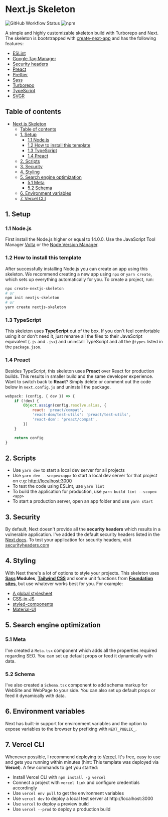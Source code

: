# Next.js Skeleton

![GitHub Workflow Status](https://img.shields.io/github/workflow/status/SirRedDAB/nextjs-skeleton/nextjs-skeleton) ![npm](https://img.shields.io/npm/v/create-nextjs-skeleton)

A simple and highly customizable skeleton build with Turborepo and Next. The skeleton is bootstrapped with [create-next-app](https://nextjs.org/docs/api-reference/create-next-app)
and has the following features:

- [ESLint](https://eslint.org/)
- [Google Tag Manager](https://tagmanager.google.com/#/homeeslint)
- [Security headers](https://nextjs.org/docs/advanced-features/security-headers)
- [Preact](https://preactjs.com/)
- [Prettier](https://prettier.io/)
- [Sass](https://sass-lang.com/)
- [Turborepo](https://turborepo.org/)
- [TypeScript](https://www.typescriptlang.org/)
- [SVGR](https://react-svgr.com/)

## Table of contents

- [Next.js Skeleton](#nextjs-skeleton)
	- [Table of contents](#table-of-contents)
	- [1. Setup](#1-setup)
		- [1.1 Node.js](#11-nodejs)
		- [1.2 How to install this template](#12-how-to-install-this-template)
		- [1.3 TypeScript](#13-typescript)
		- [1.4 Preact](#14-preact)
	- [2. Scripts](#2-scripts)
	- [3. Security](#3-security)
	- [4. Styling](#4-styling)
	- [5. Search engine optimization](#5-search-engine-optimization)
		- [5.1 Meta](#51-meta)
		- [5.2 Schema](#52-schema)
	- [6. Environment variables](#6-environment-variables)
	- [7. Vercel CLI](#7-vercel-cli)

## 1. Setup

### 1.1 Node.js

First install the Node.js higher or equal to 14.0.0. Use the JavaScript Tool Manager [Volta](https://volta.sh/) or the [Node Version Manager](https://github.com/nvm-sh/nvm).

### 1.2 How to install this template

After successfully installing Node.js you can create an app using this skeleton. We recommend creating a new app using `npx` or `yarn create`, which sets up everything automatically for you. To create a project, run:

```bash
npx create-nextjs-skeleton
# or
npm init nextjs-skeleton
# or
yarn create nextjs-skeleton
```

### 1.3 TypeScript

This skeleton uses **TypeScript** out of the box. If you don't feel comfortable using it or don't need it, just rename all the files to their JavaScript equivalent (`.js` and `.jsx`) and uninstall TypeScript and all the `@types` listed in the `package.json`.

### 1.4 Preact

Besides TypeScript, this skeleton uses **Preact** over React for production builds. This results in smaller build and the same developer experience. Want to switch back to **React**? Simply delete or comment out the code below in `next.config.js` and uninstall the package.

```js
webpack: (config, { dev }) => {
	if (!dev) {
		Object.assign(config.resolve.alias, {
			react: 'preact/compat',
			'react-dom/test-utils': 'preact/test-utils',
			'react-dom': 'preact/compat',
		})
	}

	return config
}
```

## 2. Scripts

- Use `yarn dev` to start a local dev server for all projects
- Use `yarn dev --scope=<app>` to start a local dev server for that project on e.g: [http://localhost:3000](http://localhost:3000)
- To test the code using ESLint, use `yarn lint`
- To build the application for production, use `yarn build lint --scope=<app>`
- To start a production server, open an app folder and use `yarn start`

## 3. Security

By default, Next doesn't provide all the **security headers** which results in a vulnerable application. I've added the default security headers listed in the [Next docs](https://nextjs.org/docs/advanced-features/security-headers). To test your application for security headers, visit [securityheaders.com](https://securityheaders.com/)

## 4. Styling

With Next there's a lot of options to style your projects. This skeleton uses **[Sass](https://sass-lang.com/)
Modules**, **[Tailwind CSS](https://tailwindcss.com/)** and some unit functions from **[Foundation sites](https://get.foundation/sites/docs/sass-functions.html)**, but use whatever works best for you. For example:

- [A global stylesheet](https://nextjs.org/docs/basic-features/built-in-css-support#adding-a-global-stylesheet)
- [CSS-in-JS](https://nextjs.org/docs/basic-features/built-in-css-support#css-in-js)
- [styled-components](https://styled-components.com/)
- [Material-UI](https://mui.com/)

## 5. Search engine optimization

### 5.1 Meta

I've created a `Meta.tsx` component which adds all the properties required regarding SEO. You can set up default props or feed it dynamically with data.

### 5.2 Schema

I've also created a `Schema.tsx` component to add schema markup for WebSite and WebPage to your side. You can also set up default props or feed it dynamically with data.

## 6. Environment variables

Next has built-in support for environment variables and the option to expose variables to the browser by prefixing with `NEXT_PUBLIC_`.

## 7. Vercel CLI

Whenever possible, I recommend deploying to [Vercel](https://vercel.com/). It's free, easy to use and gets you running within minutes (hint: This template was deployed via **Vercel**). A few commands to get you started:

- Install Vercel CLI with `npm install -g vercel`
- Connect a project with `vercel link` and configure credentials accordingly
- Use `vercel env pull` to get the environment variables
- Use `vercel dev` to deploy a local test server at http://localhost:3000
- Use `vercel` to deploy a preview build
- Use `vercel --prod` to deploy a production build
